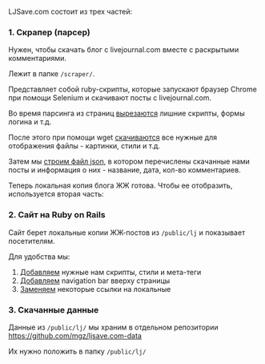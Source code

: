 LJSave.com состоит из трех частей:

### 1. Скрапер (парсер)
Нужен, чтобы скачать блог с livejournal.com вместе с раскрытыми комментариями.

Лежит в папке `/scraper/`.

Представляет собой ruby-скрипты, которые запускают браузер Chrome при помощи Selenium и скачивают посты с livejournal.com.

Во время парсинга из страниц [вырезаются](https://github.com/mgz/ljsave.com/blob/05e6bbba67f4aacd3a404c35b155c5aa1ce8205e/scraper/src/common/bot/post.rb#L93..L100) лишние скрипты, формы логина и т.д.

После этого при помощи wget [скачиваются](https://github.com/mgz/ljsave.com/blob/05e6bbba67f4aacd3a404c35b155c5aa1ce8205e/scraper/src/common/bot/user.rb#L65) все нужные для отображения файлы - картинки, стили и т.д.

Затем мы [строим файл json](https://github.com/mgz/ljsave.com/blob/05e6bbba67f4aacd3a404c35b155c5aa1ce8205e/scraper/src/common/bot/user.rb#L90), в котором перечислены скачанные нами посты и информация о них - название, дата, кол-во комментариев.

Теперь локальная копия блога ЖЖ готова. Чтобы ее отобразить, используется вторая часть:

### 2. Сайт на Ruby on Rails
Сайт берет локальные копии ЖЖ-постов из `/public/lj` и показывает посетителям.

Для удобства мы:
1. [Добавляем](https://github.com/mgz/ljsave.com/blob/b31a99e7ecf20d8a3ae8267a4ee4fff4ccbfc4f8/app/services/post.rb#L21) нужные нам скрипты, стили и мета-теги
1. [Добавляем](https://github.com/mgz/ljsave.com/blob/b31a99e7ecf20d8a3ae8267a4ee4fff4ccbfc4f8/app/services/post.rb#L26) navigation bar вверху страницы
1. [Заменяем](https://github.com/mgz/ljsave.com/blob/b31a99e7ecf20d8a3ae8267a4ee4fff4ccbfc4f8/app/services/post.rb#L37) некоторые ссылки на локальные

### 3. Скачанные данные
Данные из `/public/lj/` мы храним в отдельном репозитории https://github.com/mgz/ljsave.com-data

Их нужно положить в папку `/public/lj/`
